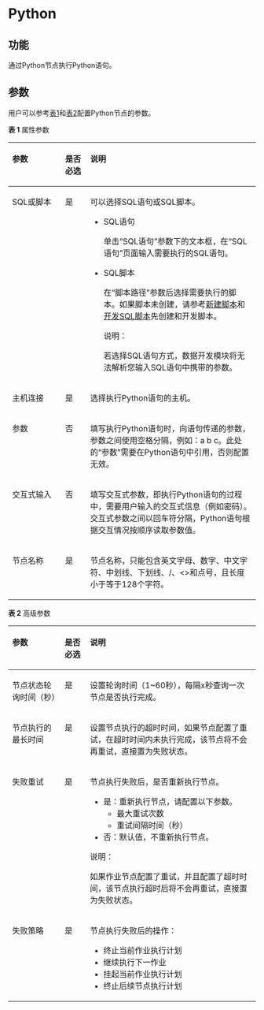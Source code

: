 # Python<a name="dgc_01_4504"></a>

## 功能<a name="section1329216425362"></a>

通过Python节点执行Python语句。

## 参数<a name="section7394398377"></a>

用户可以参考[表1](#zh-cn_topic_0113842761_table3764823994826)和[表2](#table1396374719116)配置Python节点的参数。

**表 1**  属性参数

<a name="zh-cn_topic_0113842761_table3764823994826"></a>
<table><thead align="left"><tr id="zh-cn_topic_0113842761_row3170822394826"><th class="cellrowborder" valign="top" width="21.42%" id="mcps1.2.4.1.1"><p id="zh-cn_topic_0113842761_p2984581994826"><a name="zh-cn_topic_0113842761_p2984581994826"></a><a name="zh-cn_topic_0113842761_p2984581994826"></a>参数</p>
</th>
<th class="cellrowborder" valign="top" width="10.13%" id="mcps1.2.4.1.2"><p id="zh-cn_topic_0113842761_p159227094826"><a name="zh-cn_topic_0113842761_p159227094826"></a><a name="zh-cn_topic_0113842761_p159227094826"></a>是否必选</p>
</th>
<th class="cellrowborder" valign="top" width="68.45%" id="mcps1.2.4.1.3"><p id="zh-cn_topic_0113842761_p6186505494826"><a name="zh-cn_topic_0113842761_p6186505494826"></a><a name="zh-cn_topic_0113842761_p6186505494826"></a>说明</p>
</th>
</tr>
</thead>
<tbody><tr id="zh-cn_topic_0113842761_row3614415394826"><td class="cellrowborder" valign="top" width="21.42%" headers="mcps1.2.4.1.1 "><p id="zh-cn_topic_0113842761_p1225314550306"><a name="zh-cn_topic_0113842761_p1225314550306"></a><a name="zh-cn_topic_0113842761_p1225314550306"></a>SQL或脚本</p>
</td>
<td class="cellrowborder" valign="top" width="10.13%" headers="mcps1.2.4.1.2 "><p id="zh-cn_topic_0113842761_p4617707494826"><a name="zh-cn_topic_0113842761_p4617707494826"></a><a name="zh-cn_topic_0113842761_p4617707494826"></a>是</p>
</td>
<td class="cellrowborder" valign="top" width="68.45%" headers="mcps1.2.4.1.3 "><p id="zh-cn_topic_0113842761_p61023369712"><a name="zh-cn_topic_0113842761_p61023369712"></a><a name="zh-cn_topic_0113842761_p61023369712"></a>可以选择SQL语句或SQL脚本。</p>
<a name="zh-cn_topic_0113842761_ul1857020154912"></a><a name="zh-cn_topic_0113842761_ul1857020154912"></a><ul id="zh-cn_topic_0113842761_ul1857020154912"><li>SQL语句<p id="zh-cn_topic_0113842761_p74181856897"><a name="zh-cn_topic_0113842761_p74181856897"></a><a name="zh-cn_topic_0113842761_p74181856897"></a>单击<span class="parmname" id="zh-cn_topic_0113842761_parmname116422231331"><a name="zh-cn_topic_0113842761_parmname116422231331"></a><a name="zh-cn_topic_0113842761_parmname116422231331"></a>“SQL语句”</span>参数下的文本框，在<span class="wintitle" id="zh-cn_topic_0113842761_wintitle28741019181110"><a name="zh-cn_topic_0113842761_wintitle28741019181110"></a><a name="zh-cn_topic_0113842761_wintitle28741019181110"></a>“SQL语句”</span>页面输入需要执行的SQL语句。</p>
</li><li>SQL脚本<p id="zh-cn_topic_0113842761_p310193912912"><a name="zh-cn_topic_0113842761_p310193912912"></a><a name="zh-cn_topic_0113842761_p310193912912"></a>在<span class="parmname" id="zh-cn_topic_0113842761_parmname18319357534"><a name="zh-cn_topic_0113842761_parmname18319357534"></a><a name="zh-cn_topic_0113842761_parmname18319357534"></a>“脚本路径”</span>参数后选择需要执行的脚本。如果脚本未创建，请参考<a href="新建脚本.md">新建脚本</a>和<a href="开发SQL脚本.md">开发SQL脚本</a>先创建和开发脚本。</p>
<div class="note" id="zh-cn_topic_0113842761_note15529154994813"><a name="zh-cn_topic_0113842761_note15529154994813"></a><a name="zh-cn_topic_0113842761_note15529154994813"></a><span class="notetitle"> 说明： </span><div class="notebody"><p id="zh-cn_topic_0113842761_p18530849164811"><a name="zh-cn_topic_0113842761_p18530849164811"></a><a name="zh-cn_topic_0113842761_p18530849164811"></a>若选择SQL语句方式，数据开发模块将无法解析您输入SQL语句中携带的参数。</p>
</div></div>
</li></ul>
</td>
</tr>
<tr id="row16123141615518"><td class="cellrowborder" valign="top" width="21.42%" headers="mcps1.2.4.1.1 "><p id="p123762216510"><a name="p123762216510"></a><a name="p123762216510"></a>主机连接</p>
</td>
<td class="cellrowborder" valign="top" width="10.13%" headers="mcps1.2.4.1.2 "><p id="p212441612515"><a name="p212441612515"></a><a name="p212441612515"></a>是</p>
</td>
<td class="cellrowborder" valign="top" width="68.45%" headers="mcps1.2.4.1.3 "><p id="p1124716052"><a name="p1124716052"></a><a name="p1124716052"></a>选择执行Python语句的主机。</p>
</td>
</tr>
<tr id="row1246614521252"><td class="cellrowborder" valign="top" width="21.42%" headers="mcps1.2.4.1.1 "><p id="p154660528513"><a name="p154660528513"></a><a name="p154660528513"></a>参数</p>
</td>
<td class="cellrowborder" valign="top" width="10.13%" headers="mcps1.2.4.1.2 "><p id="p1846610521056"><a name="p1846610521056"></a><a name="p1846610521056"></a>否</p>
</td>
<td class="cellrowborder" valign="top" width="68.45%" headers="mcps1.2.4.1.3 "><p id="p1846645219518"><a name="p1846645219518"></a><a name="p1846645219518"></a>填写执行Python语句时，向语句传递的参数，参数之间使用空格分隔，例如：a b c。此处的“参数”需要在Python语句中引用，否则配置无效。</p>
</td>
</tr>
<tr id="row63090551455"><td class="cellrowborder" valign="top" width="21.42%" headers="mcps1.2.4.1.1 "><p id="p1419619411610"><a name="p1419619411610"></a><a name="p1419619411610"></a>交互式输入</p>
</td>
<td class="cellrowborder" valign="top" width="10.13%" headers="mcps1.2.4.1.2 "><p id="p73092556515"><a name="p73092556515"></a><a name="p73092556515"></a>否</p>
</td>
<td class="cellrowborder" valign="top" width="68.45%" headers="mcps1.2.4.1.3 "><p id="p1030919551653"><a name="p1030919551653"></a><a name="p1030919551653"></a>填写交互式参数，即执行Python语句的过程中，需要用户输入的交互式信息（例如密码）。交互式参数之间以回车符分隔，Python语句根据交互情况按顺序读取参数值。</p>
</td>
</tr>
<tr id="zh-cn_topic_0113842761_row173916552814"><td class="cellrowborder" valign="top" width="21.42%" headers="mcps1.2.4.1.1 "><p id="zh-cn_topic_0113842761_p246794194826"><a name="zh-cn_topic_0113842761_p246794194826"></a><a name="zh-cn_topic_0113842761_p246794194826"></a>节点名称</p>
</td>
<td class="cellrowborder" valign="top" width="10.13%" headers="mcps1.2.4.1.2 "><p id="zh-cn_topic_0113842761_p6568554794826"><a name="zh-cn_topic_0113842761_p6568554794826"></a><a name="zh-cn_topic_0113842761_p6568554794826"></a>是</p>
</td>
<td class="cellrowborder" valign="top" width="68.45%" headers="mcps1.2.4.1.3 "><p id="p14740112265412"><a name="p14740112265412"></a><a name="p14740112265412"></a>节点名称，只能包含英文字母、数字、中文字符、中划线、下划线、/、&lt;&gt;和点号，且长度小于等于128个字符。</p>
</td>
</tr>
</tbody>
</table>

**表 2**  高级参数

<a name="table1396374719116"></a>
<table><thead align="left"><tr id="row1796319476113"><th class="cellrowborder" valign="top" width="21.25212521252125%" id="mcps1.2.4.1.1"><p id="p840010520115"><a name="p840010520115"></a><a name="p840010520115"></a>参数</p>
</th>
<th class="cellrowborder" valign="top" width="10.21102110211021%" id="mcps1.2.4.1.2"><p id="p0138205521115"><a name="p0138205521115"></a><a name="p0138205521115"></a>是否必选</p>
</th>
<th class="cellrowborder" valign="top" width="68.53685368536854%" id="mcps1.2.4.1.3"><p id="p936835951120"><a name="p936835951120"></a><a name="p936835951120"></a>说明</p>
</th>
</tr>
</thead>
<tbody><tr id="row129636473111"><td class="cellrowborder" valign="top" width="21.25212521252125%" headers="mcps1.2.4.1.1 "><p id="p18560332181218"><a name="p18560332181218"></a><a name="p18560332181218"></a>节点状态轮询时间（秒）</p>
</td>
<td class="cellrowborder" valign="top" width="10.21102110211021%" headers="mcps1.2.4.1.2 "><p id="p15605324129"><a name="p15605324129"></a><a name="p15605324129"></a>是</p>
</td>
<td class="cellrowborder" valign="top" width="68.53685368536854%" headers="mcps1.2.4.1.3 "><p id="p1456020328128"><a name="p1456020328128"></a><a name="p1456020328128"></a>设置轮询时间（1~60秒），每隔x秒查询一次节点是否执行完成。</p>
</td>
</tr>
<tr id="row119631347191118"><td class="cellrowborder" valign="top" width="21.25212521252125%" headers="mcps1.2.4.1.1 "><p id="p1256014328127"><a name="p1256014328127"></a><a name="p1256014328127"></a>节点执行的最长时间</p>
</td>
<td class="cellrowborder" valign="top" width="10.21102110211021%" headers="mcps1.2.4.1.2 "><p id="p16560153213122"><a name="p16560153213122"></a><a name="p16560153213122"></a>是</p>
</td>
<td class="cellrowborder" valign="top" width="68.53685368536854%" headers="mcps1.2.4.1.3 "><p id="p1556013321125"><a name="p1556013321125"></a><a name="p1556013321125"></a>设置节点执行的超时时间，如果节点配置了重试，在超时时间内未执行完成，该节点将不会再重试，直接置为失败状态。</p>
</td>
</tr>
<tr id="row14782172511219"><td class="cellrowborder" valign="top" width="21.25212521252125%" headers="mcps1.2.4.1.1 "><p id="p1956019328128"><a name="p1956019328128"></a><a name="p1956019328128"></a>失败重试</p>
</td>
<td class="cellrowborder" valign="top" width="10.21102110211021%" headers="mcps1.2.4.1.2 "><p id="p25603327128"><a name="p25603327128"></a><a name="p25603327128"></a>是</p>
</td>
<td class="cellrowborder" valign="top" width="68.53685368536854%" headers="mcps1.2.4.1.3 "><p id="p856020329128"><a name="p856020329128"></a><a name="p856020329128"></a>节点执行失败后，是否重新执行节点。</p>
<a name="ul18560193271216"></a><a name="ul18560193271216"></a><ul id="ul18560193271216"><li>是：重新执行节点，请配置以下参数。<a name="ul35605321129"></a><a name="ul35605321129"></a><ul id="ul35605321129"><li>最大重试次数</li><li>重试间隔时间（秒）</li></ul>
</li><li>否：默认值，不重新执行节点。</li></ul>
<div class="note" id="note163026610143"><a name="note163026610143"></a><a name="note163026610143"></a><span class="notetitle"> 说明： </span><div class="notebody"><p id="p1302196121412"><a name="p1302196121412"></a><a name="p1302196121412"></a>如果作业节点配置了重试，并且配置了超时时间，该节点执行超时后将不会再重试，直接置为失败状态。</p>
</div></div>
</td>
</tr>
<tr id="row4328328131210"><td class="cellrowborder" valign="top" width="21.25212521252125%" headers="mcps1.2.4.1.1 "><p id="p195601532191219"><a name="p195601532191219"></a><a name="p195601532191219"></a>失败策略</p>
</td>
<td class="cellrowborder" valign="top" width="10.21102110211021%" headers="mcps1.2.4.1.2 "><p id="p6560732101218"><a name="p6560732101218"></a><a name="p6560732101218"></a>是</p>
</td>
<td class="cellrowborder" valign="top" width="68.53685368536854%" headers="mcps1.2.4.1.3 "><p id="p35601432161212"><a name="p35601432161212"></a><a name="p35601432161212"></a>节点执行失败后的操作：</p>
<a name="ul145601832131210"></a><a name="ul145601832131210"></a><ul id="ul145601832131210"><li>终止当前作业执行计划</li><li>继续执行下一作业</li><li>挂起当前作业执行计划</li><li>终止后续节点执行计划</li></ul>
</td>
</tr>
</tbody>
</table>

